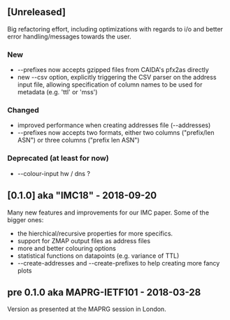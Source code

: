 ## [Unreleased]

Big refactoring effort, including optimizations with regards to i/o and better
error handling/messages towards the user.



### New
* --prefixes now accepts gzipped files from CAIDA's pfx2as directly
* new --csv option, explicitly triggering the CSV parser on the address input
  file, allowing specification of column names to be used for metadata (e.g.
  'ttl' or 'mss')


### Changed
* improved performance when creating addresses file (--addresses)
* --prefixes now accepts two formats, either two columns ("prefix/len ASN") or
  three columns ("prefix len ASN")


### Deprecated (at least for now)
* --colour-input hw / dns ?



## [0.1.0] aka "IMC18" - 2018-09-20

Many new features and improvements for our IMC paper.
Some of the bigger ones: 

* the hierchical/recursive properties for more specifics.
* support for ZMAP output files as address files
* more and better colouring options
* statistical functions on datapoints (e.g. variance of TTL)
* --create-addresses and --create-prefixes to help creating more fancy plots


## pre 0.1.0 aka MAPRG-IETF101 - 2018-03-28

Version as presented at the MAPRG session in London.
